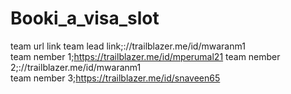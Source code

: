 # Booki_a_visa_slot
team url link
team lead link;://trailblazer.me/id/mwaranm1  
team nember 1;https://trailblazer.me/id/mperumal21
team nember 2;://trailblazer.me/id/mwaranm1  
team nember 3;https://trailblazer.me/id/snaveen65
